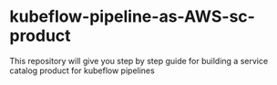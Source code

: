# kubeflow-pipeline-as-AWS-sc-product
This repository will give you step by step guide for building a service catalog product for kubeflow pipelines
